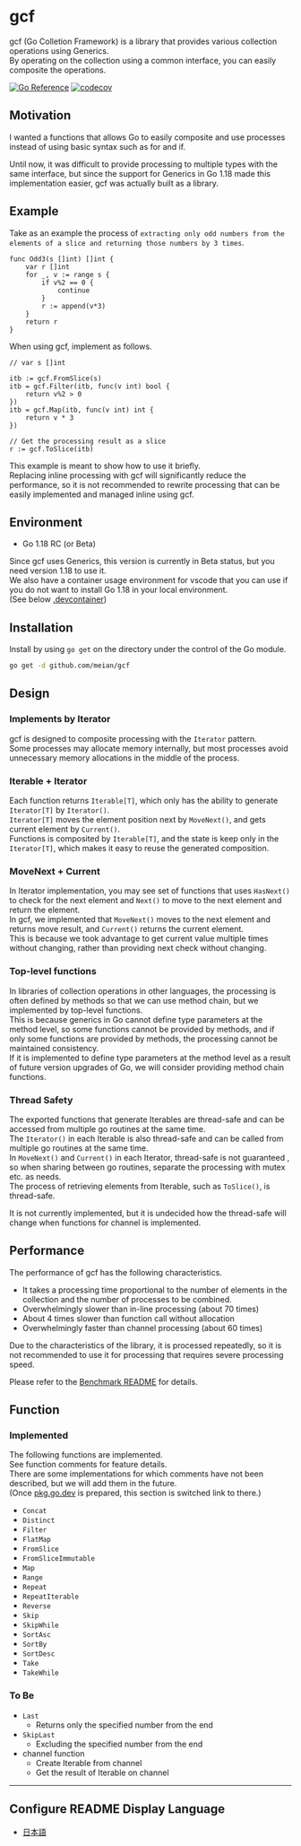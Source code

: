 # gcf


gcf (Go Colletion Framework) is a library that provides various collection operations using Generics.  
By operating on the collection using a common interface, you can easily composite the operations.

[![Go Reference](https://pkg.go.dev/badge/github.com/meian/gcf.svg)](https://pkg.go.dev/github.com/meian/gcf)
[![codecov](https://codecov.io/gh/meian/gcf/branch/main/graph/badge.svg?token=PDHAVSGE0E)](https://codecov.io/gh/meian/gcf)

## Motivation

I wanted a functions that allows Go to easily composite and use processes instead of using basic syntax such as for and if.

Until now, it was difficult to provide processing to multiple types with the same interface, but since the support for Generics in Go 1.18 made this implementation easier, gcf was actually built as a library.

## Example

Take as an example the process of `extracting only odd numbers from the elements of a slice and returning those numbers by 3 times`.

```golang
func Odd3(s []int) []int {
    var r []int
    for _, v := range s {
        if v%2 == 0 {
            continue
        }
        r := append(v*3)
    }
    return r
}
```

When using gcf, implement as follows.

```golang
// var s []int

itb := gcf.FromSlice(s)
itb = gcf.Filter(itb, func(v int) bool {
    return v%2 > 0
})
itb = gcf.Map(itb, func(v int) int {
    return v * 3
})

// Get the processing result as a slice
r := gcf.ToSlice(itb)
```

This example is meant to show how to use it briefly.  
Replacing inline processing with gcf will significantly reduce the performance, so it is not recommended to rewrite processing that can be easily implemented and managed inline using gcf.

## Environment

- Go 1.18 RC (or Beta)

Since gcf uses Generics, this version is currently in Beta status, but you need version 1.18 to use it.  
We also have a container usage environment for vscode that you can use if you do not want to install Go 1.18 in your local environment.  
(See below [.devcontainer](https://github.com/meian/gcf/tree/main/.devcontainer))

## Installation

Install by using `go get` on the directory under the control of the Go module.

```bash
go get -d github.com/meian/gcf
```

## Design

### Implements by Iterator

gcf is designed to composite processing with the `Iterator` pattern.  
Some processes may allocate memory internally, but most processes avoid unnecessary memory allocations in the middle of the process.

### Iterable + Iterator

Each function returns `Iterable[T]`, which only has the ability to generate `Iterator[T]` by `Iterator()`.  
`Iterator[T]` moves the element position next by `MoveNext()`, and gets current element by `Current()`.  
Functions is composited by `Iterable[T]`, and the state is keep only in the `Iterator[T]`, which makes it easy to reuse the generated composition.

### MoveNext + Current

In Iterator implementation, you may see set of functions that uses `HasNext()` to check for the next element and `Next()` to move to the next element and return the element.  
In gcf, we implemented that `MoveNext()` moves to the next element and returns move result, and `Current()` returns the current element.  
This is because we took advantage to get current value multiple times without changing, rather than providing next check without changing.

### Top-level functions

In libraries of collection operations in other languages, the processing is often defined by methods so that we can use method chain, but we implemented by top-level functions.  
This is because generics in Go cannot define type parameters at the method level, so some functions cannot be provided by methods, and if only some functions are provided by methods, the processing cannot be maintained consistency.  
If it is implemented to define type parameters at the method level as a result of future version upgrades of Go, we will consider providing method chain functions.  

### Thread Safety

The exported functions that generate Iterables are thread-safe and can be accessed from multiple go routines at the same time.  
The `Iterator()` in each Iterable is also thread-safe and can be called from multiple go routines at the same time.  
In `MoveNext()` and `Current()` in each Iterator, thread-safe is not guaranteed , so when sharing between go routines, separate the processing with mutex etc. as needs.  
The process of retrieving elements from Iterable, such as `ToSlice()`, is thread-safe.

It is not currently implemented, but it is undecided how the thread-safe will change when functions for channel is implemented.

## Performance

The performance of gcf has the following characteristics.

- It takes a processing time proportional to the number of elements in the collection and the number of processes to be combined.
- Overwhelmingly slower than in-line processing (about 70 times)
- About 4 times slower than function call without allocation
- Overwhelmingly faster than channel processing (about 60 times)

Due to the characteristics of the library, it is processed repeatedly, so it is not recommended to use it for processing that requires severe processing speed.

Please refer to the [Benchmark README](bench/README.md) for details.

## Function

### Implemented

The following functions are implemented.  
See function comments for feature details.  
There are some implementations for which comments have not been described, but we will add them in the future.  
(Once [pkg.go.dev](https://pkg.go.dev/) is prepared, this section is switched link to there.)

- `Concat`
- `Distinct`
- `Filter`
- `FlatMap`
- `FromSlice`
- `FromSliceImmutable`
- `Map`
- `Range`
- `Repeat`
- `RepeatIterable`
- `Reverse`
- `Skip`
- `SkipWhile`
- `SortAsc`
- `SortBy`
- `SortDesc`
- `Take`
- `TakeWhile`

### To Be

- `Last`
  - Returns only the specified number from the end
- `SkipLast`
  - Excluding the specified number from the end
- channel function
  - Create Iterable from channel
  - Get the result of Iterable on channel

----


## Configure README Display Language

- [日本語](README.ja.md)